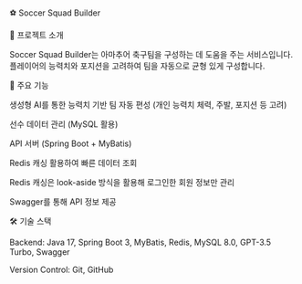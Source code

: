 
⚽ Soccer Squad Builder

📌 프로젝트 소개

Soccer Squad Builder는 아마추어 축구팀을 구성하는 데 도움을 주는 서비스입니다. 플레이어의 능력치와 포지션을 고려하여 팀을 자동으로 균형 있게 구성합니다.

🚀 주요 기능

생성형 AI를 통한 능력치 기반 팀 자동 편성 (개인 능력치 체력, 주발, 포지션 등 고려)

선수 데이터 관리 (MySQL 활용)

API 서버 (Spring Boot + MyBatis)

Redis 캐싱 활용하여 빠른 데이터 조회

Redis 캐싱은 look-aside 방식을 활용해 로그인한 회원 정보만 관리

Swagger를 통해 API 정보 제공

🛠 기술 스택

Backend: Java 17, Spring Boot 3, MyBatis, Redis, MySQL 8.0, GPT-3.5 Turbo, Swagger

Version Control: Git, GitHub

